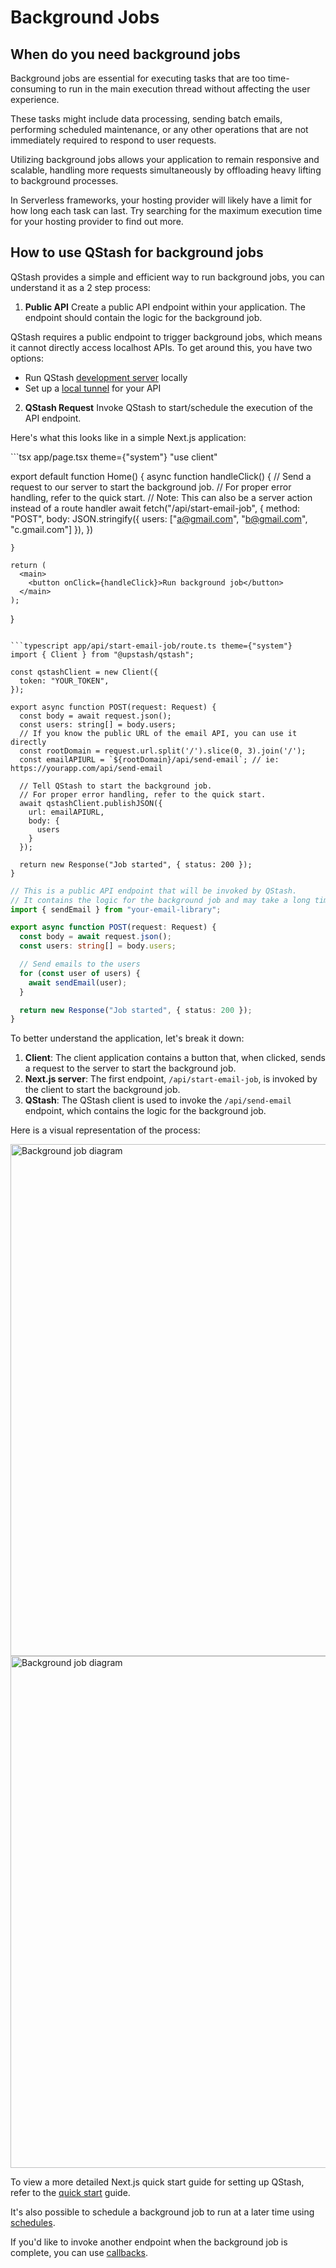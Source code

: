 # Background Jobs

## When do you need background jobs

Background jobs are essential for executing tasks that are too time-consuming to run in the
main execution thread without affecting the user experience.

These tasks might include data processing, sending batch emails, performing scheduled maintenance,
or any other operations that are not immediately required to respond to user requests.

Utilizing background jobs allows your application to remain responsive and scalable, handling more requests simultaneously by offloading
heavy lifting to background processes.

<Note>
  In Serverless frameworks, your hosting provider will likely have a limit for how long each task can last. Try searching
  for the maximum execution time for your hosting provider to find out more.
</Note>

## How to use QStash for background jobs

QStash provides a simple and efficient way to run background jobs, you can understand it as a 2 step process:

1. **Public API** Create a public API endpoint within your application. The endpoint should contain the logic for the background job.

<Warning>
  QStash requires a public endpoint to trigger background jobs, which means it cannot directly access localhost APIs.
  To get around this, you have two options:

  * Run QStash [development server](/qstash/howto/local-development) locally
  * Set up a [local tunnel](/qstash/howto/local-tunnel) for your API
</Warning>

2. **QStash Request** Invoke QStash to start/schedule the execution of the API endpoint.

Here's what this looks like in a simple Next.js application:

<CodeGroup>
  ```tsx app/page.tsx theme={"system"}
  "use client"

  export default function Home() {
    async function handleClick() {
      // Send a request to our server to start the background job.
      // For proper error handling, refer to the quick start.
      // Note: This can also be a server action instead of a route handler
      await fetch("/api/start-email-job", {
        method: "POST",
        body: JSON.stringify({
          users: ["a@gmail.com", "b@gmail.com", "c.gmail.com"]
        }),
      })

    }

    return (
      <main>
        <button onClick={handleClick}>Run background job</button>
      </main>
    );
  }
  ```

  ```typescript app/api/start-email-job/route.ts theme={"system"}
  import { Client } from "@upstash/qstash";

  const qstashClient = new Client({
    token: "YOUR_TOKEN",
  });

  export async function POST(request: Request) {
    const body = await request.json();
    const users: string[] = body.users;
    // If you know the public URL of the email API, you can use it directly
    const rootDomain = request.url.split('/').slice(0, 3).join('/');
    const emailAPIURL = `${rootDomain}/api/send-email`; // ie: https://yourapp.com/api/send-email

    // Tell QStash to start the background job.
    // For proper error handling, refer to the quick start.
    await qstashClient.publishJSON({
      url: emailAPIURL,
      body: {
        users
      }
    });

    return new Response("Job started", { status: 200 });
  }

  ```

  ```typescript app/api/send-email/route.ts theme={"system"}
  // This is a public API endpoint that will be invoked by QStash.
  // It contains the logic for the background job and may take a long time to execute.
  import { sendEmail } from "your-email-library";

  export async function POST(request: Request) {
    const body = await request.json();
    const users: string[] = body.users;

    // Send emails to the users
    for (const user of users) {
      await sendEmail(user);
    }

    return new Response("Job started", { status: 200 });
  }
  ```
</CodeGroup>

To better understand the application, let's break it down:

1. **Client**: The client application contains a button that, when clicked, sends a request to the server to start the background job.
2. **Next.js server**: The first endpoint, `/api/start-email-job`, is invoked by the client to start the background job.
3. **QStash**: The QStash client is used to invoke the `/api/send-email` endpoint, which contains the logic for the background job.

Here is a visual representation of the process:

<Frame>
  <img className="block dark:hidden" src="https://mintcdn.com/upstash/V1WwT580M-elE8rq/img/qstash/qstash-bgjob-light.png?fit=max&auto=format&n=V1WwT580M-elE8rq&q=85&s=aa9487634c406fd5c7f3a2b593fc0dee" alt="Background job diagram" data-og-width="1070" width="1070" data-og-height="819" height="819" data-path="img/qstash/qstash-bgjob-light.png" data-optimize="true" data-opv="3" srcset="https://mintcdn.com/upstash/V1WwT580M-elE8rq/img/qstash/qstash-bgjob-light.png?w=280&fit=max&auto=format&n=V1WwT580M-elE8rq&q=85&s=6cbaf9e2ce208d02ff0d9538aaac34d4 280w, https://mintcdn.com/upstash/V1WwT580M-elE8rq/img/qstash/qstash-bgjob-light.png?w=560&fit=max&auto=format&n=V1WwT580M-elE8rq&q=85&s=3d2094dcccb410fa7535874565d53701 560w, https://mintcdn.com/upstash/V1WwT580M-elE8rq/img/qstash/qstash-bgjob-light.png?w=840&fit=max&auto=format&n=V1WwT580M-elE8rq&q=85&s=66f5862f5a040808dd16e3dd95bd598d 840w, https://mintcdn.com/upstash/V1WwT580M-elE8rq/img/qstash/qstash-bgjob-light.png?w=1100&fit=max&auto=format&n=V1WwT580M-elE8rq&q=85&s=6426a63ae8498a72ae057635a12cf504 1100w, https://mintcdn.com/upstash/V1WwT580M-elE8rq/img/qstash/qstash-bgjob-light.png?w=1650&fit=max&auto=format&n=V1WwT580M-elE8rq&q=85&s=525291d041378c2bbe375e44aa75a713 1650w, https://mintcdn.com/upstash/V1WwT580M-elE8rq/img/qstash/qstash-bgjob-light.png?w=2500&fit=max&auto=format&n=V1WwT580M-elE8rq&q=85&s=8d580e6461ecc72241208eeef797cbcf 2500w" />

  <img className="hidden dark:block" src="https://mintcdn.com/upstash/V1WwT580M-elE8rq/img/qstash/qstash-bgjob-dark.png?fit=max&auto=format&n=V1WwT580M-elE8rq&q=85&s=1bea175814a7bad996157f57e517c113" alt="Background job diagram" data-og-width="1070" width="1070" data-og-height="819" height="819" data-path="img/qstash/qstash-bgjob-dark.png" data-optimize="true" data-opv="3" srcset="https://mintcdn.com/upstash/V1WwT580M-elE8rq/img/qstash/qstash-bgjob-dark.png?w=280&fit=max&auto=format&n=V1WwT580M-elE8rq&q=85&s=d68d7341ceb59aee05176e2985e536d8 280w, https://mintcdn.com/upstash/V1WwT580M-elE8rq/img/qstash/qstash-bgjob-dark.png?w=560&fit=max&auto=format&n=V1WwT580M-elE8rq&q=85&s=8ae3bccbc31cb9fe526bf2d323c1b026 560w, https://mintcdn.com/upstash/V1WwT580M-elE8rq/img/qstash/qstash-bgjob-dark.png?w=840&fit=max&auto=format&n=V1WwT580M-elE8rq&q=85&s=f86bc83bb30c79844d3eedf9d0988ff9 840w, https://mintcdn.com/upstash/V1WwT580M-elE8rq/img/qstash/qstash-bgjob-dark.png?w=1100&fit=max&auto=format&n=V1WwT580M-elE8rq&q=85&s=050504a93d42ed7ff6c4b987a30bacf8 1100w, https://mintcdn.com/upstash/V1WwT580M-elE8rq/img/qstash/qstash-bgjob-dark.png?w=1650&fit=max&auto=format&n=V1WwT580M-elE8rq&q=85&s=360782daae0f8c9b888742a97fa6df62 1650w, https://mintcdn.com/upstash/V1WwT580M-elE8rq/img/qstash/qstash-bgjob-dark.png?w=2500&fit=max&auto=format&n=V1WwT580M-elE8rq&q=85&s=38015fa7e22e6464e45ca66f2cfca893 2500w" />
</Frame>

To view a more detailed Next.js quick start guide for setting up QStash, refer to the [quick start](/qstash/quickstarts/vercel-nextjs) guide.

It's also possible to schedule a background job to run at a later time using [schedules](/qstash/features/schedules).

If you'd like to invoke another endpoint when the background job is complete, you can use [callbacks](/qstash/features/callbacks).
